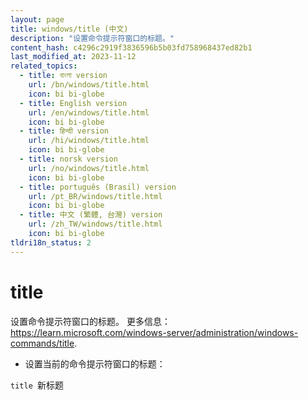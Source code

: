 ```yaml
---
layout: page
title: windows/title (中文)
description: "设置命令提示符窗口的标题。"
content_hash: c4296c2919f3836596b5b03fd758968437ed82b1
last_modified_at: 2023-11-12
related_topics:
  - title: বাংলা version
    url: /bn/windows/title.html
    icon: bi bi-globe
  - title: English version
    url: /en/windows/title.html
    icon: bi bi-globe
  - title: हिन्दी version
    url: /hi/windows/title.html
    icon: bi bi-globe
  - title: norsk version
    url: /no/windows/title.html
    icon: bi bi-globe
  - title: português (Brasil) version
    url: /pt_BR/windows/title.html
    icon: bi bi-globe
  - title: 中文 (繁體, 台灣) version
    url: /zh_TW/windows/title.html
    icon: bi bi-globe
tldri18n_status: 2
---
```

# title

设置命令提示符窗口的标题。
更多信息：<https://learn.microsoft.com/windows-server/administration/windows-commands/title>.

- 设置当前的命令提示符窗口的标题：

`title `<span class="tldr-var badge badge-pill bg-dark-lm bg-white-dm text-white-lm text-dark-dm font-weight-bold">新标题</span>
